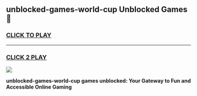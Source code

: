 
## unblocked-games-world-cup Unblocked Games👋
<h3>
<a href="https://news.freeplayer.one?title=unblocked-games-world-cup&ref=16F">CLICK TO PLAY</a></h3>
<hr>

<h3>
<a href="https://news.freeplayer.one?title=unblocked-games-world-cup&ref=16F">CLICK 2 PLAY</a>
  
</h3>

<a href="https://news.freeplayer.one?title=unblocked-games-world-cup&ref=16F/"><img src="https://clearcache.store/games.png"></a>


**unblocked-games-world-cup games unblocked: Your Gateway to Fun and Accessible Online Gaming**
